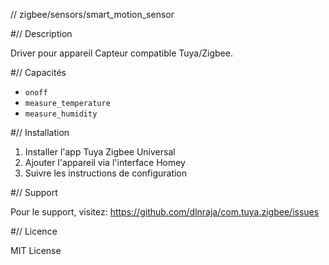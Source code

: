 // zigbee/sensors/smart_motion_sensor

#// Description

Driver pour appareil Capteur compatible Tuya/Zigbee.

#// Capacités

- `onoff`
- `measure_temperature`
- `measure_humidity`

#// Installation

1. Installer l'app Tuya Zigbee Universal
2. Ajouter l'appareil via l'interface Homey
3. Suivre les instructions de configuration

#// Support

Pour le support, visitez: https://github.com/dlnraja/com.tuya.zigbee/issues

#// Licence

MIT License
